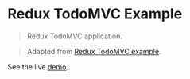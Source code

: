 # Redux TodoMVC Example

> Redux TodoMVC application.

> Adapted from [Redux TodoMVC example](https://github.com/rackt/redux/tree/master/examples/todomvc/).

See the live [demo](https://sylvaindethier.github.io/redux-todomvc/).

